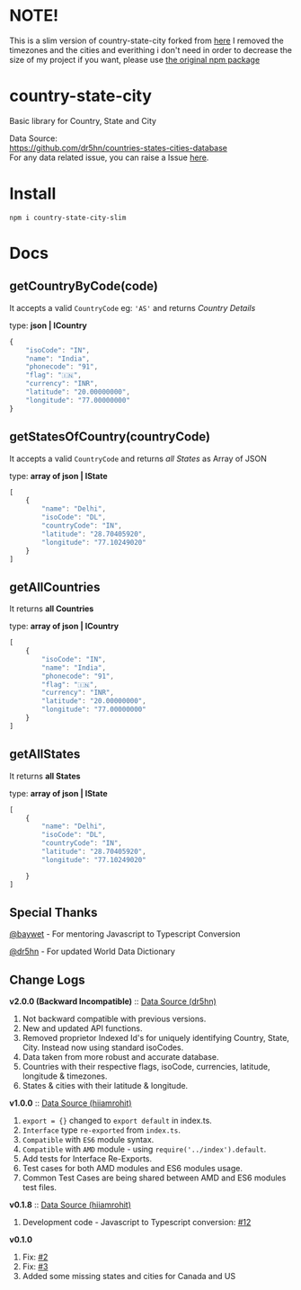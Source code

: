 NOTE!
==============================
This is a slim version of country-state-city
forked from [here](https://github.com/harpreetkhalsagtbit/country-state-city)
I removed the timezones and the cities and everithing i don't need
in order to decrease the size of my project
if you want, please use [the original npm package](https://www.npmjs.com/package/country-state-city)

# country-state-city
Basic library for Country, State and City

Data Source:<br>
https://github.com/dr5hn/countries-states-cities-database<br>
For any data related issue, you can raise a Issue [here](https://github.com/dr5hn/countries-states-cities-database/issues/new).

# Install
`npm i country-state-city-slim`
# Docs

getCountryByCode(code)
---------------

It accepts a valid `CountryCode` eg: `'AS'` and   returns *Country Details*

type: **json | ICountry**

```js
{
	"isoCode": "IN",
	"name": "India",
	"phonecode": "91",
	"flag": "🇮🇳",
	"currency": "INR",
	"latitude": "20.00000000",
	"longitude": "77.00000000"
}
```

getStatesOfCountry(countryCode)
---------------

It accepts a valid `CountryCode` and returns *all States* as Array of JSON

type: **array of json | IState**

```js
[
	{
		"name": "Delhi",
		"isoCode": "DL",
		"countryCode": "IN",
		"latitude": "28.70405920",
		"longitude": "77.10249020"
	}
]

```

getAllCountries
---------------
It returns **all Countries**

type: **array of json | ICountry**

```js
[
	{
		"isoCode": "IN",
		"name": "India",
		"phonecode": "91",
		"flag": "🇮🇳",
		"currency": "INR",
		"latitude": "20.00000000",
		"longitude": "77.00000000"
	}
]
```

getAllStates
---------------
It returns **all States**

type: **array of json | IState**

```js
[
	{
		"name": "Delhi",
		"isoCode": "DL",
		"countryCode": "IN",
		"latitude": "28.70405920",
		"longitude": "77.10249020"

	}
]
```


Special Thanks
---------------

[@baywet](https://github.com/baywet) - For mentoring Javascript to Typescript Conversion

[@dr5hn](https://github.com/dr5hn) - For updated World Data Dictionary

Change Logs
---------------
**v2.0.0 (Backward Incompatible)** :: [Data Source (dr5hn)](https://github.com/dr5hn/countries-states-cities-database)

1. Not backward compatible with previous versions.
2. New and updated API functions.
3. Removed proprietor Indexed Id's for uniquely identifying Country, State, City. Instead now using standard isoCodes.
4. Data taken from more robust and accurate database.
5. Countries with their respective flags, isoCode, currencies, latitude, longitude & timezones.
6. States & cities with their latitude & longitude.

**v1.0.0** :: [Data Source (hiiamrohit)](https://github.com/hiiamrohit/Countries-States-Cities-database)
1. `export = {}` changed to `export default` in index.ts.
2. `Interface` type `re-exported` from `index.ts`.
3. `Compatible` with `ES6` module syntax.
4. `Compatible` with `AMD` module - using `require('../index').default`.
5. Add tests for Interface Re-Exports.
6. Test cases for both AMD modules and ES6 modules usage.
7. Common Test Cases are being shared between AMD and ES6 modules test files.

**v0.1.8** :: [Data Source (hiiamrohit)](https://github.com/hiiamrohit/Countries-States-Cities-database)
1. Development code - Javascript to Typescript conversion: [#12](https://github.com/harpreetkhalsagtbit/country-state-city/pull/12)

**v0.1.0**
1. Fix: [#2](https://github.com/harpreetkhalsagtbit/country-state-city/issues/2)
2. Fix: [#3](https://github.com/harpreetkhalsagtbit/country-state-city/issues/3)
3. Added some missing states and cities for Canada and US
